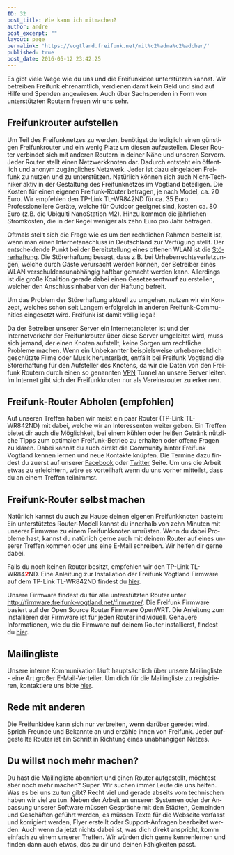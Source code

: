 ```yaml
---
ID: 32
post_title: Wie kann ich mit­ma­chen?
author: andre
post_excerpt: ""
layout: page
permalink: 'https://vogtland.freifunk.net/mit%c2%adma%c2%adchen/'
published: true
post_date: 2016-05-12 23:42:25
---
```

Es gibt vie­le Wege wie du uns und die Frei­funk­idee un­ter­stüt­zen kannst. Wir betreiben Freifunk ehrenamtlich, verdienen damit kein Geld und sind auf Hilfe und Spenden angewiesen. Auch über Sachspenden in Form von unterstützten Routern freuen wir uns sehr.

## Frei­funk­rou­ter auf­stel­len

Um Teil des Frei­funk­net­zes zu wer­den, be­nö­tigst du le­dig­lich ei­nen güns­ti­gen Frei­funk­rou­ter und ein we­nig Platz um die­sen auf­zu­stel­len. Die­ser Rou­ter ver­bin­det sich mit an­de­ren Rou­tern in dei­ner Nähe und un­se­ren Ser­vern. Je­der Rou­ter stellt ei­nen Netz­werk­kno­ten dar. Da­durch ent­steht ein öf­fent­lich und an­onym zu­gäng­li­ches Netz­werk. Je­der ist dazu ein­ge­la­den Frei­funk zu nut­zen und zu un­ter­stüt­zen. Na­tür­lich kön­nen sich auch Nicht-Tech­ni­ker ak­tiv in der Ge­stal­tung des Frei­funk­net­zes im Vogtland be­tei­li­gen. Die Kos­ten für ei­nen ei­ge­nen Frei­funk-Rou­ter be­tra­gen, je nach Mo­del, ca. 20 Euro. Wir empfehlen den <span class="itemreviewed fn">TP-Link TL-WR842ND für ca. 35 Euro. </span>Professionellere Geräte, welche für Outdoor geeignet sind, kosten ca. 80 Euro (z.B. die <span class="a-color-state">Ubiquiti NanoStation M2</span>). Hin­zu kom­men die jähr­li­chen Strom­kos­ten, die in der Re­gel we­ni­ger als zehn Euro pro Jahr be­tra­gen.

Oft­mals stellt sich die Fra­ge wie es um den recht­li­chen Rah­men be­stellt ist, wenn man ei­nen In­ter­net­an­schluss in Deutsch­land zur Ver­fü­gung stellt. Der ent­schei­den­de Punkt bei der Be­reit­stel­lung ei­nes of­fe­nen WLAN ist die [Stö­rer­haf­tung][1]. Die Stö­rer­haf­tung be­sagt, dass z.B. bei Ur­he­ber­rechts­ver­let­zun­gen, wel­che durch Gäs­te ver­ur­sacht wer­den kön­nen, der Be­trei­ber ei­nes WLAN ver­schul­dens­un­ab­hän­gig haft­bar ge­macht wer­den kann. Allerdings ist die große Koalition gerade dabei einen Gesetzesentwurf zu erstellen, welcher den Anschlussinhaber von der Haftung befreit.

Um das Pro­blem der Stö­rer­haf­tung aktuell zu um­ge­hen, nut­zen wir ein Kon­zept, wel­ches schon seit Lan­gem er­folg­reich in an­de­ren Frei­funk-Com­mu­nities ein­ge­setzt wird. Freifunk ist damit völlig legal!

Da der Betreiber unserer Server ein Internetanbieter ist und der Internetverkehr der Freifunkrouter über diese Server umgeleitet wird, muss sich jemand, der einen Knoten aufstellt, keine Sorgen um rechtliche Probleme machen. Wenn ein Unbekannter beispielsweise urheberrechtlich geschützte Filme oder Musik herunterlädt, entfällt bei Freifunk Vogtland die Störerhaftung für den Aufsteller des Knotens, da wir die Da­ten von den Frei­funk Rou­tern durch einen so genannten [VPN][2] Tunnel an un­se­re Ser­ver lei­ten. Im Internet gibt sich der Freifunkknoten nur als Vereinsrouter zu erkennen.

## Frei­funk-Rou­ter Ab­ho­len (emp­foh­len)

<p class="headline">
  Auf un­se­ren Tref­fen ha­ben wir meist ein paar Rou­ter (<span class="itemreviewed fn">TP-Link TL-WR842ND</span>) mit dabei, welche wir an Interessenten weiter geben. Ein Tref­fen bie­tet dir auch die Mög­lich­keit, bei ei­nem küh­len oder hei­ßen Ge­tränk nütz­li­che Tipps zum op­ti­ma­len Frei­funk-Be­trieb zu er­hal­ten oder of­fe­ne Fra­gen zu klä­ren. Da­bei kannst du auch di­rekt die Com­mu­ni­ty hin­ter Frei­funk Vogtland ken­nen ler­nen und neue Kon­tak­te knüp­fen. Die Ter­mi­ne dazu fin­dest du zuerst auf unserer <a href="https://www.facebook.com/vogtland.freifunk.net" target="_blank">Facebook</a> oder <a href="https://twitter.com/FreifunkV" target="_blank">Twitter</a> Seite. Um uns die Arbeit etwas zu erleichtern, wäre es vor­teil­haft wenn du uns vor­her mit­teilst, dass du an ei­nem Tref­fen teil­nimmst.
</p>

## Frei­funk-Rou­ter selbst ma­chen

Na­tür­lich kannst du auch zu Hau­se dei­nen ei­ge­nen Frei­funk­kno­ten bas­teln: Ein un­ter­stütz­tes Rou­ter-Mo­dell kannst du in­ner­halb von zehn Mi­nu­ten mit un­se­rer Firm­ware zu ei­nem Frei­funk­kno­ten um­rüs­ten. Wenn du da­bei Pro­ble­me hast, kannst du na­tür­lich ger­ne auch mit dei­nem Rou­ter auf ei­nes un­se­rer Tref­fen kom­men oder uns eine E-Mail schrei­ben. Wir hel­fen dir ger­ne da­bei.

<p class="headline">
  Falls du noch keinen Router besitzt, empfehlen wir den <span class="itemreviewed fn">TP-Link TL-WR84<span style="color: #ff0000;"><strong>2</strong></span>ND. Eine Anleitung zur Installation der Freifunk Vogtland Firmware auf dem TP-Link TL-WR842ND findest du <a href="https://vogtland.freifunk.net/?page_id=117">hier</a>.<br /> </span>
</p>

Un­se­re Firm­ware fin­dest du für alle unterstützten Router un­ter <a href="http://firmware.freifunk-vogtland.net/firmware/" target="_blank">http://firmware.freifunk-vogtland.net/firmware/</a>. Die Freifunk Firmware basiert auf der Open Source Router Firmware OpenWRT. Die Anleitung zum installieren der Firmware ist für jeden Router individuell. Genauere Informationen, wie du die Firmware auf deinem Router installierst, findest du <a href="https://wiki.openwrt.org/de/doc/howto/generic.flashing" target="_blank">hier</a>.

## Mai­ling­lis­te

Unsere interne Kom­mu­ni­ka­ti­on läuft haupt­säch­lich über un­se­re Mai­ling­lis­te - eine Art gro­ßer E-Mail-Ver­tei­ler. Um dich für die Mai­ling­lis­te zu re­gis­trie­ren, kontaktiere uns bitte [hier][3].

## Rede mit an­de­ren

Die Frei­funk­idee kann sich nur ver­brei­ten, wenn dar­über ge­re­det wird. Sprich Freun­de und Be­kann­te an und er­zäh­le ih­nen von Frei­funk. Je­der auf­ge­stell­te Rou­ter ist ein Schritt in Rich­tung ei­nes un­ab­hän­gi­gen Net­zes.

## Du willst noch mehr ma­chen?

Du hast die Mai­ling­lis­te abon­niert und ei­nen Rou­ter auf­ge­stellt, möch­test aber noch mehr ma­chen? Su­per. Wir su­chen im­mer Leu­te die uns hel­fen. Was es bei uns zu tun gibt? Recht viel und ge­ra­de ab­seits vom tech­ni­schen ha­ben wir vie­l zu tun. Ne­ben der Ar­beit an un­se­ren Sys­te­men oder der An­pas­sung un­se­rer Soft­ware müs­sen Gespräche mit den Städten, Gemeinden und Geschäften geführt werden, es müssen Tex­te für die Web­sei­te ver­fasst und kor­ri­giert wer­den, Fly­er er­stellt oder Sup­port-An­fra­gen be­ar­bei­tet wer­den. Auch wenn da jetzt nichts da­bei ist, was dich di­rekt an­spricht, komm ein­fach zu ei­nem un­se­rer Tref­fen. Wir wür­den dich ger­ne ken­nen­ler­nen und fin­den dann auch et­was, das zu dir und dei­nen Fä­hig­kei­ten passt.

 [1]: http://de.wikipedia.org/wiki/St%C3%B6rerhaftung
 [2]: https://de.wikipedia.org/wiki/Virtual_Private_Network
 [3]: http://vogtland.freifunk.net/?page_id=251